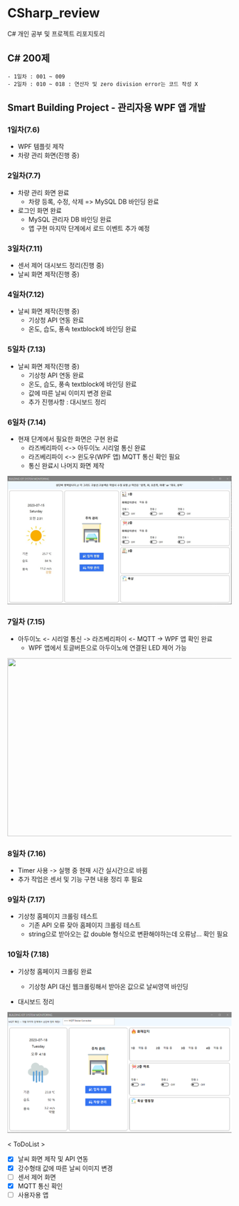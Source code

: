 # CSharp_review
C# 개인 공부 및 프로젝트 리포지토리

## C# 200제
	- 1일차 : 001 ~ 009
	- 2일차 : 010 ~ 018 : 연산자 및 zero division error는 코드 작성 X


## Smart Building Project - 관리자용 WPF 앱 개발
### 1일차(7.6)
- WPF 템플릿 제작
- 차량 관리 화면(진행 중)

### 2일차(7.7)
- 차량 관리 화면 완료
	- 차량 등록, 수정, 삭제 => MySQL DB 바인딩 완료
- 로그인 화면 완료
	- MySQL 관리자 DB 바인딩 완료
	- 앱 구현 마지막 단계에서 로드 이벤트 추가 예정

### 3일차(7.11)
- 센서 제어 대시보드 정리(진행 중)
- 날씨 화면 제작(진행 중)

### 4일차(7.12)
- 날씨 화면 제작(진행 중)
	- 기상청 API 연동 완료
	- 온도, 습도, 풍속 textblock에 바인딩 완료

### 5일차 (7.13)
- 날씨 화면 제작(진행 중)
	- 기상청 API 연동 완료
	- 온도, 습도, 풍속 textblock에 바인딩 완료
	- 값에 따른 날씨 이미지 변경 완료
	- 추가 진행사항 : 대시보드 정리

### 6일차 (7.14)
- 현재 단계에서 필요한 화면은 구현 완료
	- 라즈베리파이 <-> 아두이노 시리얼 통신 완료 
	- 라즈베리파이 <-> 윈도우(WPF 앱) MQTT 통신 확인 필요
	- 통신 완료시 나머지 화면 제작

<img src="https://raw.githubusercontent.com/Gayeon-Leee/CSharp_review/main/Images/smartbuilding1.jpg" width="700"/>

### 7일차 (7.15)
- 아두이노 <- 시리얼 통신 -> 라즈베리파이 <- MQTT -> WPF 앱 확인 완료
	- WPF 앱에서 토글버튼으로 아두이노에 연결된 LED 제어 가능
<img src="https://raw.githubusercontent.com/Gayeon-Leee/CSharp_review/main/Images/smartbuilding2.gif" width="700" height="400"/>

### 8일차 (7.16)
- Timer 사용 -> 실행 중 현재 시간 실시간으로 바뀜
- 추가 작업은 센서 및 기능 구현 내용 정리 후 필요

### 9일차 (7.17)
- 기상청 홈페이지 크롤링 테스트
	- 기존 API 오류 잦아 홈페이지 크롤링 테스트
	- string으로 받아오는 값 double 형식으로 변환해야하는데 오류남... 확인 필요

### 10일차 (7.18)
- 기상청 홈페이지 크롤링 완료
	- 기상청 API 대신 웹크롤링해서 받아온 값으로 날씨영역 바인딩

- 대시보드 정리
<img src="https://raw.githubusercontent.com/Gayeon-Leee/CSharp_review/main/Images/smartbuilding3.png" width="700"/>
 	
 < ToDoList >
- [x] 날씨 화면 제작 및 API 연동
- [x] 강수형태 값에 따른 날씨 이미지 변경
- [ ] 센서 제어 화면
- [x] MQTT 통신 확인
- [ ] 사용자용 앱

